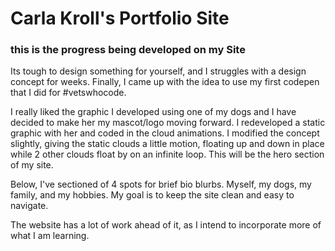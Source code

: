 # Carla Kroll's Portfolio Site
### this is the progress being developed on my Site

Its tough to design something for yourself, and I struggles with a design concept for weeks.
Finally, I came up with the idea to use my first codepen that I did for #vetswhocode.

I really liked the graphic I developed using one of my dogs and I have decided to make her my mascot/logo moving forward.
I redeveloped a static graphic with her and coded in the cloud animations. I modified the concept slightly, giving the static clouds a little motion, floating up and down in place while 2 other clouds float by on an infinite loop.
This will be the hero section of my site.

Below, I've sectioned of 4 spots for brief bio blurbs. Myself, my dogs, my family, and my hobbies.
My goal is to keep the site clean and easy to navigate.

The website has a lot of work ahead of it, as I intend to incorporate more of what I am learning.
